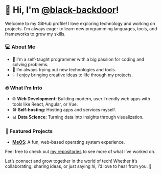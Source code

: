 # 👋 Hi, I'm [@black-backdoor](https://github.com/black-backdoor)!

Welcome to my GitHub profile! I love exploring technology and working on projects. I'm always eager to learn new programming languages, tools, and frameworks to grow my skills.

### 💻 About Me
- 🔭 I'm a self-taught programmer with a big passion for coding and solving problems.  
- 🌱 I’m always trying out new technologies and tools.  
- 💡 I enjoy bringing creative ideas to life through my projects.

### 🔥 What I’m Into
- 🌐 **Web Development:** Building modern, user-friendly web apps with tools like React, Angular, or Vue.  
- 🛠️ **Self-hosting:** Hosting apps and services myself.
- 📊 **Data Science:** Turning data into insights through visualization.  

### 🌟 Featured Projects
- [**MeOS**](https://github.com/black-backdoor/MeOS): A fun, web-based operating system experience.

Feel free to check out [my repositories](https://github.com/black-backdoor?tab=repositories) to see more of what I’ve worked on.  

Let’s connect and grow together in the world of tech! Whether it’s collaborating, sharing ideas, or just saying hi, I’d love to hear from you. 👋
